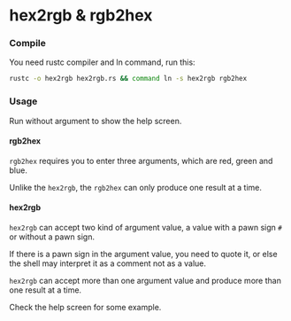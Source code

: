 # hex2rgb & rgb2hex

### Compile

You need rustc compiler and ln command, run this:

```bash
rustc -o hex2rgb hex2rgb.rs && command ln -s hex2rgb rgb2hex
```

### Usage

Run without argument to show the help screen.

#### rgb2hex
`rgb2hex` requires you to enter three arguments, which are red, green and blue.

Unlike the `hex2rgb`, the `rgb2hex` can only produce one result at a time.

#### hex2rgb
`hex2rgb` can accept two kind of argument value, a value with a pawn sign `#` or without a pawn sign.

If there is a pawn sign in the argument value, you need to quote it, or else the shell may interpret it as a comment not as a value.

`hex2rgb` can accept more than one argument value and produce more than one result at a time.

Check the help screen for some example.
